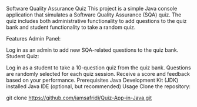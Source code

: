 Software Quality Assurance Quiz
This project is a simple Java console application that simulates a Software Quality Assurance (SQA) quiz. The quiz includes both administrative functionality to add questions to the quiz bank and student functionality to take a random quiz.

Features
Admin Panel:

Log in as an admin to add new SQA-related questions to the quiz bank.
Student Quiz:

Log in as a student to take a 10-question quiz from the quiz bank.
Questions are randomly selected for each quiz session.
Receive a score and feedback based on your performance.
Prerequisites
Java Development Kit (JDK) installed
Java IDE (optional, but recommended)
Usage
Clone the repository:

git clone https://github.com/iamsafridi/Quiz-App-in-Java.git
